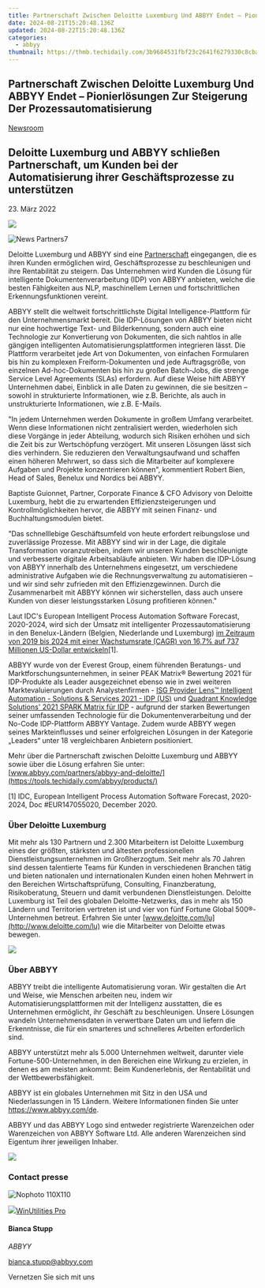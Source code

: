 ```yaml
---
title: Partnerschaft Zwischen Deloitte Luxemburg Und ABBYY Endet – Pionierlösungen Zur Steigerung Der Prozessautomatisierung
date: 2024-08-21T15:20:48.136Z
updated: 2024-08-22T15:20:48.136Z
categories:
  - abbyy
thumbnail: https://thmb.techidaily.com/3b9684531fbf23c2641f6279330c8cba0c78b446e63ca3e1151548a8f471104b.jpg
---
```


## Partnerschaft Zwischen Deloitte Luxemburg Und ABBYY Endet – Pionierlösungen Zur Steigerung Der Prozessautomatisierung

[Newsroom](https://tools.techidaily.com/abbyy/products/)

## Deloitte Luxemburg und ABBYY schließen Partnerschaft, um Kunden bei der Automatisierung ihrer Geschäftsprozesse zu unterstützen

23\. März 2022

![](https://content.abbyy.com/-/media/project/abbyy/abbyy/branchtemplates/shutterstock_1272462163_1296-x-729.jpg?h=729&iar=0&w=1296)

![News Partners7](https://static2.abbyy.com/abbyycommedia/33722/news-partners7.jpg) 

Deloitte Luxemburg und ABBYY sind eine [Partnerschaft](https://tools.techidaily.com/abbyy/products/) eingegangen, die es ihren Kunden ermöglichen wird, Geschäftsprozesse zu beschleunigen und ihre Rentabilität zu steigern. Das Unternehmen wird Kunden die Lösung für intelligente Dokumentenverarbeitung (IDP) von ABBYY anbieten, welche die besten Fähigkeiten aus NLP, maschinellem Lernen und fortschrittlichen Erkennungsfunktionen vereint.

ABBYY stellt die weltweit fortschrittlichste Digital Intelligence-Plattform für den Unternehmensmarkt bereit. Die IDP-Lösungen von ABBYY bieten nicht nur eine hochwertige Text- und Bilderkennung, sondern auch eine Technologie zur Konvertierung von Dokumenten, die sich nahtlos in alle gängigen intelligenten Automatisierungsplattformen integrieren lässt. Die Plattform verarbeitet jede Art von Dokumenten, von einfachen Formularen bis hin zu komplexen Freiform-Dokumenten und jede Auftragsgröße, von einzelnen Ad-hoc-Dokumenten bis hin zu großen Batch-Jobs, die strenge Service Level Agreements (SLAs) erfordern. Auf diese Weise hilft ABBYY Unternehmen dabei, Einblick in alle Daten zu gewinnen, die sie besitzen – sowohl in strukturierte Informationen, wie z.B. Berichte, als auch in unstrukturierte Informationen, wie z.B. E-Mails.

"In jedem Unternehmen werden Dokumente in großem Umfang verarbeitet. Wenn diese Informationen nicht zentralisiert werden, wiederholen sich diese Vorgänge in jeder Abteilung, wodurch sich Risiken erhöhen und sich die Zeit bis zur Wertschöpfung verzögert. Mit unseren Lösungen lässt sich dies verhindern. Sie reduzieren den Verwaltungsaufwand und schaffen einen höheren Mehrwert, so dass sich die Mitarbeiter auf komplexere Aufgaben und Projekte konzentrieren können", kommentiert Robert Bien, Head of Sales, Benelux und Nordics bei ABBYY.

Baptiste Guionnet, Partner, Corporate Finance & CFO Advisory von Deloitte Luxemburg, hebt die zu erwartenden Effizienzsteigerungen und Kontrollmöglichkeiten hervor, die ABBYY mit seinen Finanz- und Buchhaltungsmodulen bietet.

"Das schnelllebige Geschäftsumfeld von heute erfordert reibungslose und zuverlässige Prozesse. Mit ABBYY sind wir in der Lage, die digitale Transformation voranzutreiben, indem wir unseren Kunden beschleunigte und verbesserte digitale Arbeitsabläufe anbieten. Wir haben die IDP-Lösung von ABBYY innerhalb des Unternehmens eingesetzt, um verschiedene administrative Aufgaben wie die Rechnungsverwaltung zu automatisieren – und wir sind sehr zufrieden mit den Effizienzgewinnen. Durch die Zusammenarbeit mit ABBYY können wir sicherstellen, dass auch unsere Kunden von dieser leistungsstarken Lösung profitieren können."

Laut IDC's European Intelligent Process Automation Software Forecast, 2020-2024, wird sich der Umsatz mit intelligenter Prozessautomatisierung in den Benelux-Ländern (Belgien, Niederlande und Luxemburg) [im Zeitraum von 2019 bis 2024 mit einer Wachstumsrate (CAGR) von 16,7% auf 737 Millionen US-Dollar entwickeln](https://www.idc.com/getdoc.jsp?containerId=EUR147055020)\[1\].

ABBYY wurde von der Everest Group, einem führenden Beratungs- und Marktforschungsunternehmen, in seiner PEAK Matrix® Bewertung 2021 für IDP-Produkte als Leader ausgezeichnet ebenso wie in zwei weiteren Marktevaluierungen durch Analystenfirmen - [ISG Provider Lens™ Intelligent Automation - Solutions & Services 2021 - IDP (US)](https://tools.techidaily.com/abbyy/products/) und [Quadrant Knowledge Solutions' 2021 SPARK Matrix für IDP](https://tools.techidaily.com/abbyy/products/) \- aufgrund der starken Bewertungen seiner umfassenden Technologie für die Dokumentenverarbeitung und der No-Code IDP-Plattform ABBYY Vantage. Zudem wurde ABBYY wegen seines Markteinflusses und seiner erfolgreichen Lösungen in der Kategorie „Leaders“ unter 18 vergleichbaren Anbietern positioniert.

Mehr über die Partnerschaft zwischen Deloitte Luxemburg und ABBYY sowie über die Lösung erfahren Sie unter: [www.abbyy.com/partners/abbyy-and-deloitte/](https://tools.techidaily.com/abbyy/products/)

\[1\] IDC, European Intelligent Process Automation Software Forecast, 2020-2024, Doc #EUR147055020, December 2020.

### Über Deloitte Luxemburg

Mit mehr als 130 Partnern und 2.300 Mitarbeitern ist Deloitte Luxemburg eines der größten, stärksten und ältesten professionellen Dienstleistungsunternehmen im Großherzogtum. Seit mehr als 70 Jahren sind dessen talentierte Teams für Kunden in verschiedenen Branchen tätig und bieten nationalen und internationalen Kunden einen hohen Mehrwert in den Bereichen Wirtschaftsprüfung, Consulting, Finanzberatung, Risikoberatung, Steuern und damit verbundenen Dienstleistungen. Deloitte Luxemburg ist Teil des globalen Deloitte-Netzwerks, das in mehr als 150 Ländern und Territorien vertreten ist und vier von fünf Fortune Global 500®-Unternehmen betreut. Erfahren Sie unter [www.deloitte.com/lu](http://www.deloitte.com/lu) wie die Mitarbeiter von Deloitte etwas bewegen.

<!-- affiliate ads begin -->
<a href="https://shop.mondly.com/affiliate.php?ACCOUNT=ATISTUDI&AFFILIATE=108875&PATH=https%3A%2F%2Fwww.mondly.com%3FAFFILIATE%3D108875%26RESOURCE%3D%2BEducational%2B300x600%2B"><img src="https://secure.avangate.com/images/merchant/69c418c33ec2e1a4267fa9bb77fa1428/educational-300x600.gif" border="0"></a>
<!-- affiliate ads end -->
### Über ABBYY

ABBYY treibt die intelligente Automatisierung voran. Wir gestalten die Art und Weise, wie Menschen arbeiten neu, indem wir Automatisierungsplattformen mit der Intelligenz ausstatten, die es Unternehmen ermöglicht, ihr Geschäft zu beschleunigen. Unsere Lösungen wandeln Unternehmensdaten in verwertbare Daten um und liefern die Erkenntnisse, die für ein smarteres und schnelleres Arbeiten erforderlich sind.

ABBYY unterstützt mehr als 5.000 Unternehmen weltweit, darunter viele Fortune-500-Unternehmen, in den Bereichen eine Wirkung zu erzielen, in denen es am meisten ankommt: Beim Kundenerlebnis, der Rentabilität und der Wettbewerbsfähigkeit.

ABBYY ist ein globales Unternehmen mit Sitz in den USA und Niederlassungen in 15 Ländern. Weitere Informationen finden Sie unter <https://www.abbyy.com/de>.

ABBYY und das ABBYY Logo sind entweder registrierte Warenzeichen oder Warenzeichen von ABBYY Software Ltd. Alle anderen Warenzeichen sind Eigentum ihrer jeweiligen Inhaber.

<!-- affiliate ads begin -->
<a href="https://shop.mondly.com/affiliate.php?ACCOUNT=ATISTUDI&AFFILIATE=108875&PATH=https%3A%2F%2Fwww.mondly.com%3FAFFILIATE%3D108875%26RESOURCE%3D%2BGeneral%2B970x90%2B"><img src="https://secure.avangate.com/images/merchant/69c418c33ec2e1a4267fa9bb77fa1428/general-970x90.gif" border="0"></a>
<!-- affiliate ads end -->
### Contact presse

![Nophoto 110X110](https://static4.abbyy.com/abbyycommedia/34370/nophoto-110x110.png)

<!-- affiliate ads begin -->
<a href="https://secure.2checkout.com/order/checkout.php?PRODS=4665597&QTY=1&AFFILIATE=108875&CART=1"><img src="https://www.pcclean.io/wp-content/uploads/2018/03/winutilities-box-130521.png" border="0">WinUtilities Pro</a>
<!-- affiliate ads end -->
#### Bianca Stupp

_ABBYY_

[bianca.stupp@abbyy.com](https://tools.techidaily.com/abbyy/products/) 

Vernetzen Sie sich mit uns

<ins class="adsbygoogle"
     style="display:block"
     data-ad-format="autorelaxed"
     data-ad-client="ca-pub-7571918770474297"
     data-ad-slot="1223367746"></ins>



<ins class="adsbygoogle"
     style="display:block"
     data-ad-client="ca-pub-7571918770474297"
     data-ad-slot="8358498916"
     data-ad-format="auto"
     data-full-width-responsive="true"></ins>
